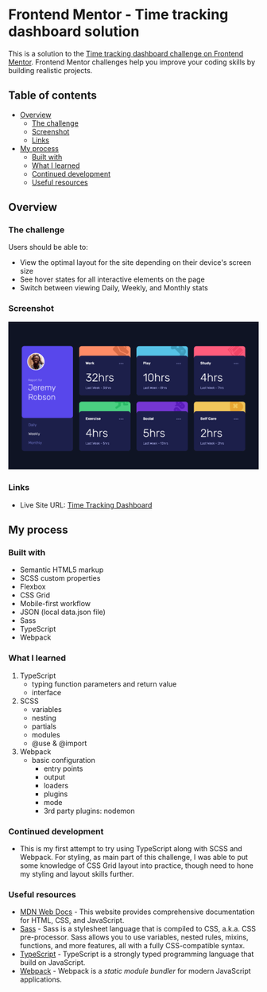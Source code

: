 # Frontend Mentor - Time tracking dashboard solution

This is a solution to the [Time tracking dashboard challenge on Frontend Mentor](https://www.frontendmentor.io/challenges/time-tracking-dashboard-UIQ7167Jw). Frontend Mentor challenges help you improve your coding skills by building realistic projects. 

## Table of contents

- [Overview](#overview)
  - [The challenge](#the-challenge)
  - [Screenshot](#screenshot)
  - [Links](#links)
- [My process](#my-process)
  - [Built with](#built-with)
  - [What I learned](#what-i-learned)
  - [Continued development](#continued-development)
  - [Useful resources](#useful-resources)

## Overview

### The challenge

Users should be able to:

- View the optimal layout for the site depending on their device's screen size
- See hover states for all interactive elements on the page
- Switch between viewing Daily, Weekly, and Monthly stats

### Screenshot

![Desktop Time Tracking Dashboard](./solutions/desktop-time-tracking-dashboard.png)

### Links

- Live Site URL: [Time Tracking Dashboard](https://tsune-web.github.io/FM-time-tracking-dashboard/)

## My process

### Built with

- Semantic HTML5 markup
- SCSS custom properties
- Flexbox
- CSS Grid
- Mobile-first workflow
- JSON (local data.json file)
- Sass
- TypeScript
- Webpack

### What I learned

1. TypeScript
    - typing function parameters and return value
    - interface
2. SCSS
    - variables
    - nesting
    - partials
    - modules
    - @use & @import
3. Webpack
    - basic configuration
      - entry points
      - output
      - loaders
      - plugins
      - mode
      - 3rd party plugins: nodemon

### Continued development

- This is my first attempt to try using TypeScript along with SCSS and Webpack.
For styling, as main part of this challenge, I was able to put some knowledge of CSS Grid layout into practice, though need to hone my styling and layout skills further.

### Useful resources

- [MDN Web Docs](https://developer.mozilla.org/en-US/) - This website provides comprehensive documentation for HTML, CSS, and JavaScript.
- [Sass](https://sass-lang.com/) - Sass is a stylesheet language that is compiled to CSS, a.k.a. CSS pre-processor. Sass allows you to use variables, nested rules, mixins, functions, and more features, all with a fully CSS-compatible syntax.
- [TypeScript](https://www.typescriptlang.org/) - TypeScript is a strongly typed programming language that build on JavaScript.
- [Webpack](https://webpack.js.org/) - Webpack is a *static module bundler* for modern JavaScript applications.

